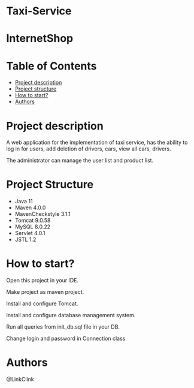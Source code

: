 # Taxi-Service

# InternetShop

# Table of Contents
* [Project description](#description)
* [Project structure](#structure)
* [How to start?](#start)
* [Authors](#authors)

# <a name="description"></a>Project description
A web application for the implementation of taxi service, has the ability to log in for users, add deletion of drivers, cars, view all cars, drivers.

The administrator can manage the user list and product list.

# <a name="structure"></a>Project Structure
* Java 11
* Maven 4.0.0
* MavenCheckstyle 3.1.1
* Tomcat 9.0.58
* MySQL 8.0.22
* Servlet 4.0.1
* JSTL 1.2

# <a name="start"></a>How to start?
Open this project in your IDE.

Make project as maven project.

Install and configure Tomcat.

Install and configure database management system.

Run all queries from init_db.sql file in your DB.

Change login and password in Connection class

# <a name="authors"></a>Authors
@LinkClink
